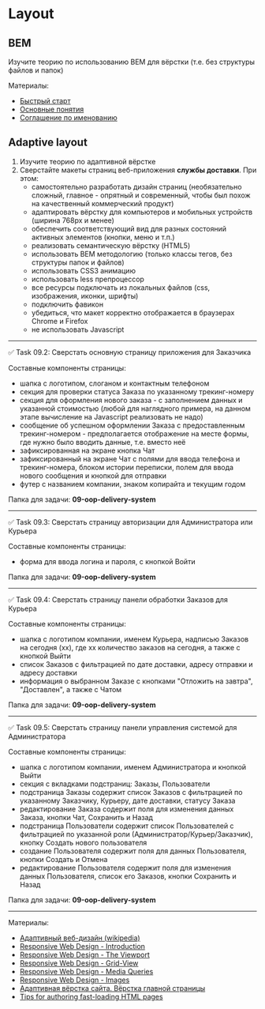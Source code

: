 # Layout

## BEM

Изучите теорию по использованию BEM для вёрстки (т.е. без структуры файлов и папок)

Материалы:
- [Быстрый старт](https://ru.bem.info/methodology/quick-start/)
- [Основные понятия](https://ru.bem.info/methodology/key-concepts/)
- [Соглашение по именованию](https://ru.bem.info/methodology/naming-convention/)

## Adaptive layout

1. Изучите теорию по адаптивной вёрстке
2. Сверстайте макеты страниц веб-приложения **службы доставки**. При этом:
   * самостоятельно разработать дизайн страниц (необязательно сложный, главное - опрятный и современный, чтобы был похож на качественный коммерческий продукт)
   * адаптировать вёрстку для компьютеров и мобильных устройств (ширина 768px и менее)
   * обеспечить соответствующий вид для разных состояний активных элементов (кнопки, меню и т.п.)
   * реализовать семантическую вёрстку (HTML5)
   * использовать BEM методологию (только классы тегов, без структуры папок и файлов)
   * использовать CSS3 анимацию
   * использовать less препроцессор
   * все ресурсы подключать из локальных файлов (css, изображения, иконки, шрифты)
   * подключить фавикон
   * убедиться, что макет корректно отображается в браузерах Chrome и Firefox
   * не использовать Javascript

----

✅ Task 09.2: Сверстать основную страницу приложения для Заказчика

Составные компоненты страницы:
* шапка с логотипом, слоганом и контактным телефоном
* секция для проверки статуса Заказа по указанному трекинг-номеру
* секция для оформления нового заказа - с заполнением данных и указанной стоимостью (любой для наглядного примера, на данном этапе вычисление на Javascript реализовать не надо)
* сообщение об успешном оформлении Заказа с предоставленным трекинг-номером - предполагается отображение на месте формы, где нужно было вводить данные, т.е. вместо неё
* зафиксированная на экране кнопка Чат
* зафиксированный на экране Чат с полями для ввода телефона и трекинг-номера, блоком истории переписки, полем для ввода нового сообщения и кнопкой для отправки
* футер с названием компании, знаком копирайта и текущим годом

Папка для задачи: **09-oop-delivery-system**

----

✅ Task 09.3: Сверстать страницу авторизации для Администратора или Курьера

Составные компоненты страницы:
* форма для ввода логина и пароля, с кнопкой Войти

Папка для задачи: **09-oop-delivery-system**

----

✅ Task 09.4: Сверстать страницу панели обработки Заказов для Курьера

Составные компоненты страницы:
* шапка с логотипом компании, именем Курьера, надписью Заказов на сегодня (хх), где хх количество заказов на сегодня, а также с кнопкой Выйти
* список Заказов с фильтрацией по дате доставки, адресу отправки и адресу доставки
* информация о выбранном Заказе с кнопками "Отложить на завтра", "Доставлен", а также с Чатом

Папка для задачи: **09-oop-delivery-system**

----

✅ Task 09.5: Сверстать страницу панели управления системой для Администратора

Составные компоненты страницы:
* шапка с логотипом компании, именем Администратора и кнопкой Выйти
* секция с вкладками подстраниц: Заказы, Пользователи
* подстраница Заказы содержит список Заказов с фильтрацией по указанному Заказчику, Курьеру, дате доставки, статусу Заказа
* редактирование Заказа содержит поля для изменения данных Заказа, кнопки Чат, Сохранить и Назад
* подстраница Пользователи содержит список Пользователей с фильтрацией по указанной роли (Администратор/Курьер/Заказчик), кнопку Создать нового пользователя
* создание Пользователя содержит поля для данных Пользователя, кнопки Создать и Отмена
* редактирование Пользователя содержит поля для изменения данных Пользователя, список его Заказов, кнопки Сохранить и Назад

Папка для задачи: **09-oop-delivery-system**

----

Материалы:
- [Адаптивный веб-дизайн (wikipedia)](https://ru.wikipedia.org/wiki/%D0%90%D0%B4%D0%B0%D0%BF%D1%82%D0%B8%D0%B2%D0%BD%D1%8B%D0%B9_%D0%B2%D0%B5%D0%B1-%D0%B4%D0%B8%D0%B7%D0%B0%D0%B9%D0%BD)
- [Responsive Web Design - Introduction](https://html5css.ru/css/css_rwd_intro.php)
- [Responsive Web Design - The Viewport](https://html5css.ru/css/css_rwd_viewport.php)
- [Responsive Web Design - Grid-View](https://html5css.ru/css/css_rwd_grid.php)
- [Responsive Web Design - Media Queries](https://html5css.ru/css/css_rwd_mediaqueries.php)
- [Responsive Web Design - Images](https://html5css.ru/css/css_rwd_images.php)
- [Адаптивная вёрстка сайта. Вёрстка главной страницы](https://html5book.ru/adaptivnaya-vyorstka-sayta/)
- [Tips for authoring fast-loading HTML pages](https://developer.mozilla.org/ru/docs/Web/Guide/HTML/Tips_for_authoring_fast-loading_HTML_pages)